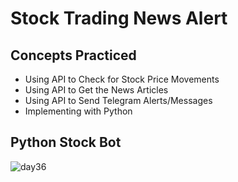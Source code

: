 # Stock Trading News Alert 
## Concepts Practiced
- Using API to Check for Stock Price Movements
- Using API to Get the News Articles
- Using API to Send Telegram Alerts/Messages
- Implementing with Python


## Python Stock Bot

![day36](https://user-images.githubusercontent.com/98851253/156605605-16ffa52a-3bbe-4a88-a43c-9694758414a7.gif)
